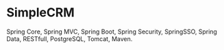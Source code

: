 # SimpleCRM

Spring Core,
Spring MVC,
Spring Boot,
Spring Security,
SpringSSO,
Spring Data,
RESTfull,
PostgreSQL,
Tomcat,
Maven.

